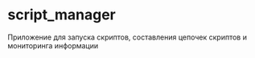 # script_manager
Приложение для запуска скриптов, составления цепочек скриптов и мониторинга информации
